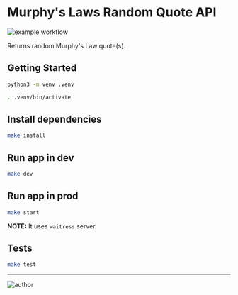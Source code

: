 # Murphy's Laws Random Quote API

![example workflow](https://github.com/iamgnlc/flask-murphy-api/actions/workflows/ci-cd.yml/badge.svg)

Returns random Murphy's Law quote(s).

## Getting Started

```sh
python3 -m venv .venv

. .venv/bin/activate
```

## Install dependencies

```sh
make install
```

## Run app in dev

```sh
make dev
```

## Run app in prod

```sh
make start
```

**NOTE:** It uses `waitress` server.

## Tests

```sh
make test
```

---

![author](https://img.shields.io/badge/author-iamgnlc-blueviolet)
